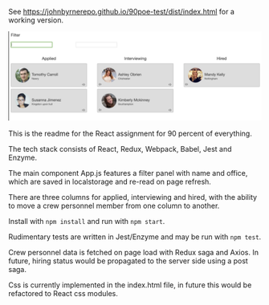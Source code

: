 See https://johnbyrnerepo.github.io/90poe-test/dist/index.html for a working version.

<p align="center">
  <img src="images/screenshot.png" width="600" title="Menu">
</p>

This is the readme for the React assignment for 90 percent of everything.

The tech stack consists of React, Redux, Webpack, Babel, Jest and Enzyme.

The main component App.js features a filter panel with name and office, which are saved in localstorage and re-read on page refresh.

There are three columns for applied, interviewing and hired, with the ability to move a crew personnel member from one column to another.

Install with `npm install` and run with `npm start`.

Rudimentary tests are written in Jest/Enzyme and may be run with `npm test`.

Crew personnel data is fetched on page load with Redux saga and Axios. In future, hiring status would be propagated to the server side using a post saga.

Css is currently implemented in the index.html file, in future this would be refactored to React css modules.